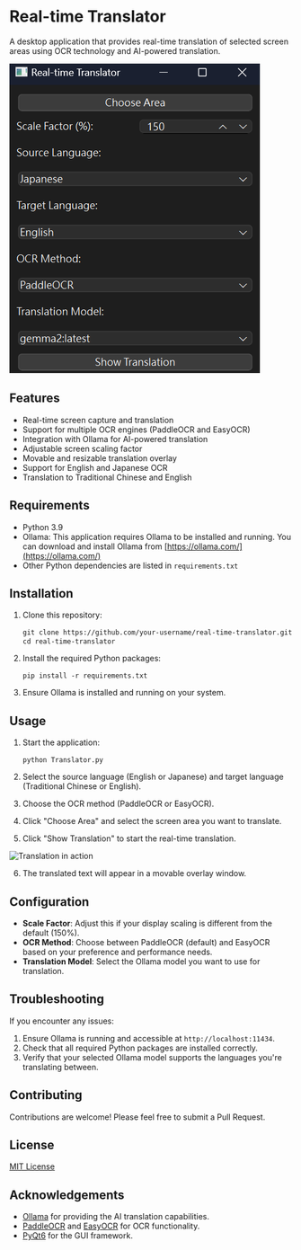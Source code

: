 # Real-time Translator

A desktop application that provides real-time translation of selected screen areas using OCR technology and AI-powered translation.

![Application GUI](/demo_images/gui.png)

## Features

- Real-time screen capture and translation
- Support for multiple OCR engines (PaddleOCR and EasyOCR)
- Integration with Ollama for AI-powered translation
- Adjustable screen scaling factor
- Movable and resizable translation overlay
- Support for English and Japanese OCR
- Translation to Traditional Chinese and English

## Requirements

- Python 3.9
- Ollama: This application requires Ollama to be installed and running. You can download and install Ollama from [https://ollama.com/](https://ollama.com/)
- Other Python dependencies are listed in `requirements.txt`

## Installation

1. Clone this repository:
   ```
   git clone https://github.com/your-username/real-time-translator.git
   cd real-time-translator
   ```

2. Install the required Python packages:
   ```
   pip install -r requirements.txt
   ```

3. Ensure Ollama is installed and running on your system.

## Usage

1. Start the application:
   ```
   python Translator.py
   ```

2. Select the source language (English or Japanese) and target language (Traditional Chinese or English).

3. Choose the OCR method (PaddleOCR or EasyOCR).

4. Click "Choose Area" and select the screen area you want to translate.

5. Click "Show Translation" to start the real-time translation.

![Translation in action](/demo_images/fullscreen.png)

6. The translated text will appear in a movable overlay window.

## Configuration

- **Scale Factor**: Adjust this if your display scaling is different from the default (150%).
- **OCR Method**: Choose between PaddleOCR (default) and EasyOCR based on your preference and performance needs.
- **Translation Model**: Select the Ollama model you want to use for translation.

## Troubleshooting

If you encounter any issues:

1. Ensure Ollama is running and accessible at `http://localhost:11434`.
2. Check that all required Python packages are installed correctly.
3. Verify that your selected Ollama model supports the languages you're translating between.

## Contributing

Contributions are welcome! Please feel free to submit a Pull Request.

## License

[MIT License](LICENSE)

## Acknowledgements

- [Ollama](https://ollama.com/) for providing the AI translation capabilities.
- [PaddleOCR](https://github.com/PaddlePaddle/PaddleOCR) and [EasyOCR](https://github.com/JaidedAI/EasyOCR) for OCR functionality.
- [PyQt6](https://www.riverbankcomputing.com/software/pyqt/) for the GUI framework.